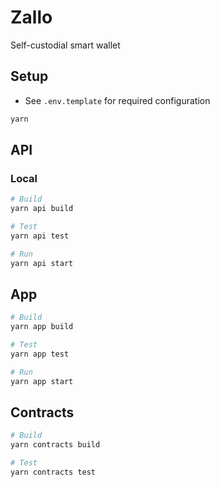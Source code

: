 # Zallo

Self-custodial smart wallet

## Setup

- See `.env.template` for required configuration

```bash
yarn
```

## API

### Local

```bash
# Build
yarn api build

# Test
yarn api test

# Run
yarn api start
```


## App

```bash
# Build
yarn app build

# Test
yarn app test

# Run
yarn app start
```

## Contracts

```bash
# Build
yarn contracts build

# Test
yarn contracts test
```
